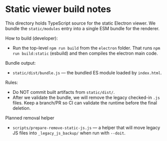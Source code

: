# Static viewer build notes

This directory holds TypeScript source for the static Electron viewer. We bundle the `static/modules` entry into a single ESM bundle for the renderer.

How to build (developer):
- Run the top-level `npm run build` from the `electron` folder. That runs `npm run build:static` (esbuild) and then compiles the electron main code.

Bundle output:
- `static/dist/bundle.js` — the bundled ES module loaded by `index.html`.

Rules:
- Do NOT commit built artifacts from `static/dist/`.
- After we validate the bundle, we will remove the legacy checked-in `.js` files. Keep a branch/PR so CI can validate the runtime before the final deletion.

Planned removal helper
- `scripts/prepare-remove-static-js.js` — a helper that will move legacy JS files into `_legacy_js_backup/` when run with `--doit`.
